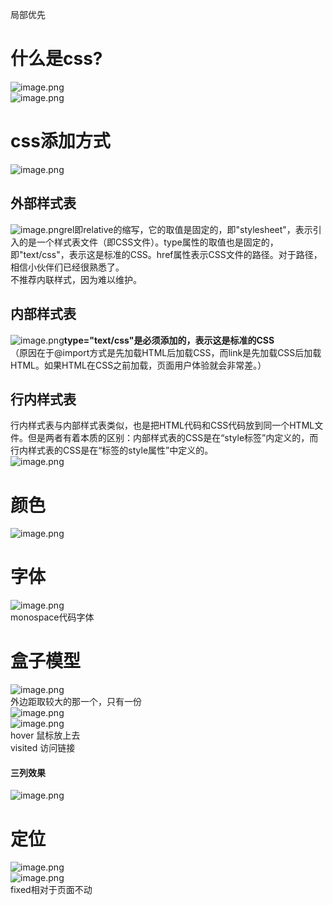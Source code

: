 局部优先
<a name="jVdvl"></a>
# 什么是css?
![image.png](https://cdn.nlark.com/yuque/0/2021/png/12952106/1627539718695-19dace07-4b8e-4025-97f5-0b687ec98781.png#clientId=u50b40e78-b0a9-4&crop=0&crop=0&crop=1&crop=1&from=paste&height=109&id=u1fab8d3e&margin=%5Bobject%20Object%5D&name=image.png&originHeight=217&originWidth=493&originalType=binary&ratio=1&rotation=0&showTitle=false&size=198062&status=done&style=none&taskId=u0a8a8f56-12ed-4e96-92ae-0d055ec4b9e&title=&width=246.5)<br />![image.png](https://cdn.nlark.com/yuque/0/2021/png/12952106/1627539789090-acfb507b-3935-4e7d-a73d-7c75f6ab5291.png#clientId=u50b40e78-b0a9-4&crop=0&crop=0&crop=1&crop=1&from=paste&height=128&id=ub4c0afd7&margin=%5Bobject%20Object%5D&name=image.png&originHeight=256&originWidth=404&originalType=binary&ratio=1&rotation=0&showTitle=false&size=191259&status=done&style=none&taskId=u0b6fcc81-c234-49d0-bbc7-a0eec7b1f78&title=&width=202)
<a name="SeWfW"></a>
# css添加方式
![image.png](https://cdn.nlark.com/yuque/0/2021/png/12952106/1627540229057-fb56d7de-a22d-41f5-bada-546251eac363.png#clientId=u50b40e78-b0a9-4&crop=0&crop=0&crop=1&crop=1&from=paste&height=215&id=u87ddf0ef&margin=%5Bobject%20Object%5D&name=image.png&originHeight=430&originWidth=1819&originalType=binary&ratio=1&rotation=0&showTitle=false&size=1394560&status=done&style=none&taskId=uc0b8a07c-8be9-4584-94f5-b2f41a62caf&title=&width=909.5)
<a name="oHME4"></a>
## 外部样式表
![image.png](https://cdn.nlark.com/yuque/0/2021/png/12952106/1627634776296-24523890-d0e1-439f-8adf-1eda640105b6.png#clientId=u149d1591-6418-4&crop=0&crop=0&crop=1&crop=1&from=paste&height=56&id=u76e746ae&margin=%5Bobject%20Object%5D&name=image.png&originHeight=112&originWidth=848&originalType=binary&ratio=1&rotation=0&showTitle=false&size=11953&status=done&style=none&taskId=ud907584e-3030-4a9f-aefa-b0a132fe20b&title=&width=424)rel即relative的缩写，它的取值是固定的，即"stylesheet"，表示引入的是一个样式表文件（即CSS文件）。type属性的取值也是固定的，即"text/css"，表示这是标准的CSS。href属性表示CSS文件的路径。对于路径，相信小伙伴们已经很熟悉了。<br />不推荐内联样式，因为难以维护。
<a name="zCVbM"></a>
## 内部样式表
![image.png](https://cdn.nlark.com/yuque/0/2021/png/12952106/1627634932693-55d946ce-2087-4561-82d9-cbfed006129d.png#clientId=u149d1591-6418-4&crop=0&crop=0&crop=1&crop=1&from=paste&height=74&id=uaabcff1a&margin=%5Bobject%20Object%5D&name=image.png&originHeight=147&originWidth=408&originalType=binary&ratio=1&rotation=0&showTitle=false&size=8444&status=done&style=none&taskId=u776b4288-c6ac-4bdd-99b5-070ec9252db&title=&width=204)**type="text/css"是必须添加的，表示这是标准的CSS**<br />（原因在于@import方式是先加载HTML后加载CSS，而link是先加载CSS后加载HTML。如果HTML在CSS之前加载，页面用户体验就会非常差。）
<a name="WXiWj"></a>
## 行内样式表
行内样式表与内部样式表类似，也是把HTML代码和CSS代码放到同一个HTML文件。但是两者有着本质的区别：内部样式表的CSS是在“style标签”内定义的，而行内样式表的CSS是在“标签的style属性”中定义的。<br />![image.png](https://cdn.nlark.com/yuque/0/2021/png/12952106/1627541265035-b34a8449-fecf-4dfd-9ae7-218d44797044.png#clientId=u50b40e78-b0a9-4&crop=0&crop=0&crop=1&crop=1&from=paste&height=404&id=ubdf939d2&margin=%5Bobject%20Object%5D&name=image.png&originHeight=807&originWidth=1884&originalType=binary&ratio=1&rotation=0&showTitle=false&size=2222736&status=done&style=none&taskId=ua51d3a9f-8e56-42d2-a810-cf01e0dd727&title=&width=942)
<a name="xoC2k"></a>
# 颜色
![image.png](https://cdn.nlark.com/yuque/0/2021/png/12952106/1627541454305-03f9a3a2-b650-4463-9fd9-098cbc4e76e8.png#clientId=u50b40e78-b0a9-4&crop=0&crop=0&crop=1&crop=1&from=paste&height=294&id=u98e55254&margin=%5Bobject%20Object%5D&name=image.png&originHeight=587&originWidth=1916&originalType=binary&ratio=1&rotation=0&showTitle=false&size=1658372&status=done&style=none&taskId=uf6115ba9-e8bf-4a59-ba1f-63bc10fbadf&title=&width=958)
<a name="q2CJD"></a>
# 字体
![image.png](https://cdn.nlark.com/yuque/0/2021/png/12952106/1627542627164-77e73c66-3d82-48d5-ba44-bea9df7f33a4.png#clientId=u50b40e78-b0a9-4&crop=0&crop=0&crop=1&crop=1&from=paste&height=242&id=u33c06cd5&margin=%5Bobject%20Object%5D&name=image.png&originHeight=484&originWidth=914&originalType=binary&ratio=1&rotation=0&showTitle=false&size=792793&status=done&style=none&taskId=udd8980e3-62dc-4838-a7a0-ffb61b039c3&title=&width=457)<br />monospace代码字体
<a name="OeERk"></a>
# 盒子模型
![image.png](https://cdn.nlark.com/yuque/0/2021/png/12952106/1627546332393-01111eeb-0afc-4b61-8abb-59c3835d4e32.png#clientId=u51ebd64b-5b3b-4&crop=0&crop=0&crop=1&crop=1&from=paste&height=391&id=ue2a3c566&margin=%5Bobject%20Object%5D&name=image.png&originHeight=782&originWidth=1018&originalType=binary&ratio=1&rotation=0&showTitle=false&size=234789&status=done&style=none&taskId=u051567bd-1fab-49a4-bbf1-de2c0839410&title=&width=509)<br />外边距取较大的那一个，只有一份<br />![image.png](https://cdn.nlark.com/yuque/0/2021/png/12952106/1627546399645-088c432d-84da-45d7-aa45-ebb397dce5c3.png#clientId=u51ebd64b-5b3b-4&crop=0&crop=0&crop=1&crop=1&from=paste&height=246&id=u87a3e672&margin=%5Bobject%20Object%5D&name=image.png&originHeight=492&originWidth=800&originalType=binary&ratio=1&rotation=0&showTitle=false&size=654048&status=done&style=none&taskId=u6c7dcdcc-6df7-48c6-89dc-08a9e788cfa&title=&width=400)<br />![image.png](https://cdn.nlark.com/yuque/0/2021/png/12952106/1627546444152-47ae752c-d97a-4f8f-8167-442fab14e968.png#clientId=u51ebd64b-5b3b-4&crop=0&crop=0&crop=1&crop=1&from=paste&height=59&id=ud848193c&margin=%5Bobject%20Object%5D&name=image.png&originHeight=117&originWidth=544&originalType=binary&ratio=1&rotation=0&showTitle=false&size=117273&status=done&style=none&taskId=u389d556c-1647-480a-842f-41796e7fabc&title=&width=272)<br />hover  鼠标放上去<br />visited 访问链接
<a name="OODv3"></a>
#### 三列效果
![image.png](https://cdn.nlark.com/yuque/0/2021/png/12952106/1627554177398-324b7b5d-7690-47d7-be2c-7c23ff3cf91d.png#clientId=u51ebd64b-5b3b-4&crop=0&crop=0&crop=1&crop=1&from=paste&height=74&id=u63a4164e&margin=%5Bobject%20Object%5D&name=image.png&originHeight=148&originWidth=322&originalType=binary&ratio=1&rotation=0&showTitle=false&size=34635&status=done&style=none&taskId=u22031ff8-7fde-49da-b0c3-d3ed9568555&title=&width=161)
<a name="Jrm3N"></a>
# 定位
![image.png](https://cdn.nlark.com/yuque/0/2021/png/12952106/1627555660357-7be806e3-2a7f-4a4e-a413-31d40f030657.png#clientId=u51ebd64b-5b3b-4&crop=0&crop=0&crop=1&crop=1&from=paste&height=365&id=ue1421829&margin=%5Bobject%20Object%5D&name=image.png&originHeight=730&originWidth=610&originalType=binary&ratio=1&rotation=0&showTitle=false&size=628598&status=done&style=none&taskId=u949bb495-e02c-4b81-91e5-eb00e03572e&title=&width=305)<br />![image.png](https://cdn.nlark.com/yuque/0/2021/png/12952106/1627556116303-f6034d17-2f51-47b7-a8c5-abc0f50b9285.png#clientId=u51ebd64b-5b3b-4&crop=0&crop=0&crop=1&crop=1&from=paste&height=84&id=u6318bb3f&margin=%5Bobject%20Object%5D&name=image.png&originHeight=167&originWidth=1494&originalType=binary&ratio=1&rotation=0&showTitle=false&size=126362&status=done&style=none&taskId=ueb2e6b9e-f273-414a-aff6-fb9fbd1f2c3&title=&width=747)<br />fixed相对于页面不动
